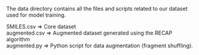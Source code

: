 The data directory contains all the files and scripts related to our dataset used for model training.

SMILES.csv => Core dataset  
augmented.csv => Augmented dataset generated using the RECAP algorithm  
augmented.py => Python script for data augmentation (fragment shuffling).
